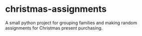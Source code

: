 # christmas-assignments
A small python project for grouping families and making random assignments for Christmas present purchasing.
